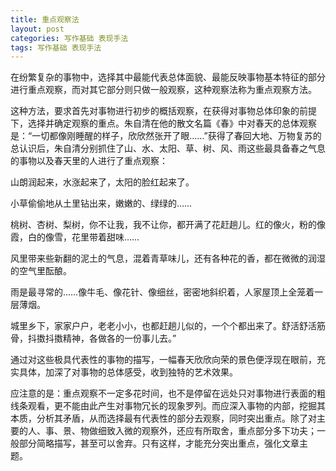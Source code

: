 ```yaml
---
title: 重点观察法
layout: post
categories: 写作基础 表现手法
tags: 写作基础 表现手法
---
```


在纷繁复杂的事物中，选择其中最能代表总体面貌、最能反映事物基本特征的部分进行重点观察，而对其它部分则只做一般观察，这种观察法称为重点观察方法。

这种方法，要求首先对事物进行初步的概括观察，在获得对事物总体印象的前提下，选择并确定观察的重点。朱自清在他的散文名篇《春》中对春天的总体观察是：“一切都像刚睡醒的样子，欣欣然张开了眼……”获得了春回大地、万物复苏的总认识后，朱自清分别抓住了山、水、太阳、草、树、风、雨这些最具备春之气息的事物以及春天里的人进行了重点观察：

山朗润起来，水涨起来了，太阳的脸红起来了。

小草偷偷地从土里钻出来，嫩嫩的、绿绿的……

桃树、杏树、梨树，你不让我，我不让你，都开满了花赶趟儿。红的像火，粉的像霞，白的像雪，花里带着甜味……

风里带来些新翻的泥土的气息，混着青草味儿，还有各种花的香，都在微微的润湿的空气里酝酿。

雨是最寻常的……像牛毛、像花针、像细丝，密密地斜织着，人家屋顶上全笼着一层薄烟。

城里乡下，家家户户，老老小小，也都赶趟儿似的，一个个都出来了。舒活舒活筋骨，抖擞抖擞精神，各做各的一份事儿去。”

通过对这些极具代表性的事物的描写，一幅春天欣欣向荣的景色便浮现在眼前，充实具体，加深了对事物的总体感受，收到独特的艺术效果。

应注意的是：重点观察不一定多花时间，也不是停留在远处只对事物进行表面的粗线条观看，更不能由此产生对事物冗长的现象罗列。而应深入事物的内部，挖掘其本质，分析其矛盾，从而选择最有代表性的部分去观察，同时突出重点。除了对主要的人、事、景、物做细致入微的观察外，还应有所取舍，重点部分多下功夫；一般部分简略描写，甚至可以舍弃。只有这样，才能充分突出重点，强化文章主题。 